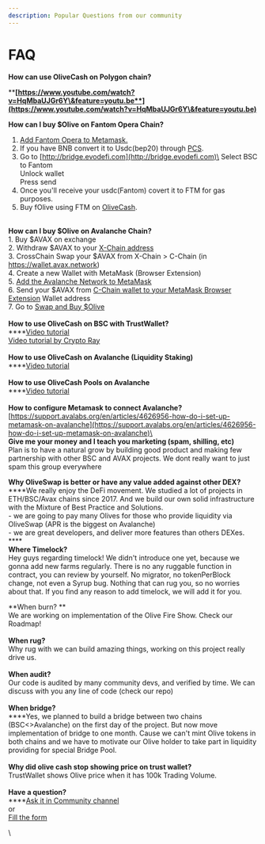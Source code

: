```yaml
---
description: Popular Questions from our community
---
```


# FAQ

**How can use OliveCash on Polygon chain?**

****[**https://www.youtube.com/watch?v=HqMbaUJGr6Y\&feature=youtu.be**](https://www.youtube.com/watch?v=HqMbaUJGr6Y\&feature=youtu.be)****

**How can I buy $Olive on Fantom Opera Chain?**

1. [Add Fantom Opera to Metamask.](https://docs.fantom.foundation/tutorials/set-up-metamask)
2. If you have BNB convert it to Usdc(bep20) through [PCS](https://pancakeswap.finance/swap).
3. Go to [http://bridge.evodefi.com](http://bridge.evodefi.com)\
   Select BSC to Fantom\
   Unlock wallet\
   Press send
4. Once you'll receive your usdc(Fantom) covert it to FTM for gas purposes.
5. Buy fOlive using FTM on [OliveCash](https://fantom.olive.cash/swap?outputCurrency=0xA9937092c4E2B0277C16802Cc8778D252854688A).

\
**How can I buy $Olive on Avalanche Chain?**\
1\. Buy $AVAX on exchange\
2\. Withdraw $AVAX to your [X-Chain address](https://wallet.avax.network)\
3\. CrossChain Swap your $AVAX from X-Chain > C-Chain (in https://wallet.avax.network) \
4\. Create a new Wallet with MetaMask (Browser Extension)\
5\. [Add the Avalanche Network to MetaMask](https://support.avalabs.org/en/articles/4626956-how-do-i-set-up-metamask-on-avalanche)\
6\. Send your $AVAX from [C-Chain wallet to your MetaMask Browser Extension](https://wallet.avax.network) Wallet address\
7\. Go to [Swap and Buy $Olive](https://swap.olive.cash/#/swap?outputCurrency=0x617724974218A18769020A70162165A539c07E8a) \
\
**How to use OliveCash on BSC with TrustWallet?**\
****[Video tutorial](https://www.youtube.com/watch?v=oqZAf\_alvG0)\
[Video tutorial by Crypto Ray](https://youtu.be/UI0vWpKmgyk)\
\
**How to use OliveCash on Avalanche (Liquidity Staking)**\
****[Video tutorial](https://www.youtube.com/watch?v=vgph0hsk2oI\&t=4s)\
\
**How to use OliveCash Pools on Avalanche**\
****[Video tutorial](https://www.youtube.com/watch?v=txJ1e64eAlc)\
\
**How to configure Metamask to connect Avalanche?**\
[https://support.avalabs.org/en/articles/4626956-how-do-i-set-up-metamask-on-avalanche](https://support.avalabs.org/en/articles/4626956-how-do-i-set-up-metamask-on-avalanche)\
\
**Give me your money and I teach you marketing (spam, shilling, etc)**\
Plan is to have a natural grow by building good product and making few partnership with other BSC and AVAX projects. We dont really want to just spam this group everywhere

**Why OliveSwap is better or have any value added against other DEX?**\
****We really enjoy the DeFi movement. We studied a lot of projects in ETH/BSC/Avax chains since 2017. And we build our own solid infrastructure with the Mixture of Best Practice and Solutions. \
\- we  are going to pay many Olives for those who provide liquidity via OliveSwap (APR is the biggest on Avalanche)\
\- we are great developers, and deliver more features than others DEXes.\
****\
**Where Timelock?**\
Hey guys regarding timelock! We didn't introduce one yet, because we gonna add new farms regularly. There is no any ruggable function in contract, you can review by yourself. No migrator, no tokenPerBlock change, not even a Syrup bug. Nothing that can rug you, so no worries about that. If you find any reason to add timelock, we will add it for you.

**When burn? **\
We are working on implementation of the Olive Fire Show. Check our Roadmap! \
\
**When rug?**\
Why rug with we can build amazing things, working on this project really drive us.\
\
**When audit?**\
Our code is audited by many community devs, and verified by time. We can discuss with you any line of code (check our repo)\
\
**When bridge?**\
****Yes, we planned to build a bridge between two chains (BSC<>Avalanche) on the first day of the project. But now move implementation of bridge to one month. Cause we can't mint Olive tokens in both chains and we have to motivate our Olive holder to take part in liquidity providing for special Bridge Pool.\
\
**Why did olive cash stop showing price on trust wallet?**\
TrustWallet shows Olive price when it has 100k Trading Volume.\
\
**Have a question?**\
****[Ask it in Community channel](https://t.me/olive\_cash\_chat)\
or\
[Fill the form](https://forms.gle/XAyPUYs9uFA3vYyd8)

\
